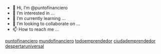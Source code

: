 - 👋 Hi, I’m @puntofinanciero
- 👀 I’m interested in ...
- 🌱 I’m currently learning ...
- 💞️ I’m looking to collaborate on ...
- 📫 How to reach me ...

<!---
puntofinanciero/puntofinanciero is a ✨ special ✨ repository because its `README.md` (this file) appears on your GitHub profile.
You can click the Preview link to take a look at your changes.
--->
<a href="https://puntofinanciero.cl/">puntofinanciero</a>
<a href="https://www.mundofinanciero.cl/ver/">mundofinanciero</a>
<a href="https://todoemprendedor.cl">todoemprendedor</a>
<a href="https://ciudademprendedor.cl/ver/">ciudademprendedor</a>
<a href="https://despertaruniversal.cl">despertaruniversal</a>
